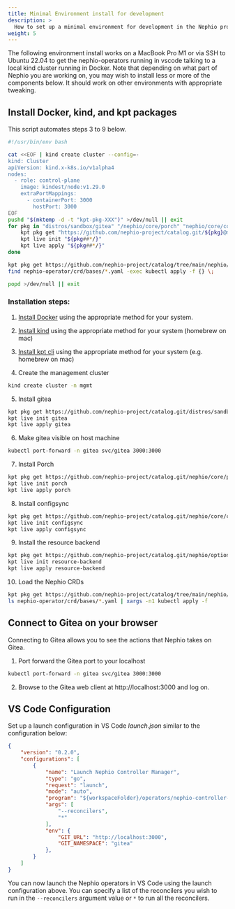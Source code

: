 ```yaml
---
title: Minimal Environment install for development
description: >
  How to set up a minimal environment for development in the Nephio project.
weight: 5
---
```


The following environment install works on a MacBook Pro M1 or via SSH to Ubuntu 22.04 to get the nephio-operators running in vscode talking to a local kind cluster running in Docker. Note that depending on what part of Nephio you are working on, you may wish to install less or more of the components below. It should work on other environments with appropriate tweaking.

## Install Docker, kind, and kpt packages

This script automates steps 3 to 9 below.

```sh
#!/usr/bin/env bash

cat <<EOF | kind create cluster --config=-
kind: Cluster
apiVersion: kind.x-k8s.io/v1alpha4
nodes:
  - role: control-plane
    image: kindest/node:v1.29.0
    extraPortMappings:
      - containerPort: 3000
        hostPort: 3000
EOF
pushd "$(mktemp -d -t "kpt-pkg-XXX")" >/dev/null || exit
for pkg in "distros/sandbox/gitea" "/nephio/core/porch" "nephio/core/configsync" "nephio/optional/resource-backend"; do
    kpt pkg get "https://github.com/nephio-project/catalog.git/${pkg}@main" "${pkg##*/}"
    kpt live init "${pkg##*/}"
    kpt live apply "${pkg##*/}"
done

kpt pkg get https://github.com/nephio-project/catalog/tree/main/nephio/core/nephio-operator nephio-operator
find nephio-operator/crd/bases/*.yaml -exec kubectl apply -f {} \;

popd >/dev/null || exit
```

### Installation steps:

1. [Install Docker](https://docs.docker.com/engine/install/) using the appropriate method for your system.

2. [Install kind](https://kind.sigs.k8s.io/docs/user/quick-start/#installation) using the appropriate method for your system (homebrew on mac)

3. [Install kpt cli](https://kpt.dev/installation/kpt-cli) using the appropriate method for your system (e.g. homebrew on mac)

4. Create the management cluster

```sh
kind create cluster -n mgmt
```

5. Install gitea

```sh
kpt pkg get https://github.com/nephio-project/catalog.git/distros/sandbox/gitea@main gitea
kpt live init gitea
kpt live apply gitea
```

6. Make gitea visible on host machine

```sh
kubectl port-forward -n gitea svc/gitea 3000:3000
```

7. Install Porch

```sh
kpt pkg get https://github.com/nephio-project/catalog.git/nephio/core/porch@main porch
kpt live init porch
kpt live apply porch
```

8. Install configsync

```sh
kpt pkg get https://github.com/nephio-project/catalog.git/nephio/core/configsync@main configsync
kpt live init configsync
kpt live apply configsync
```

9. Install the resource backend

```sh
kpt pkg get https://github.com/nephio-project/catalog.git/nephio/optional/resource-backend@main resource-backend
kpt live init resource-backend
kpt live apply resource-backend
```

10. Load the Nephio CRDs

```sh
kpt pkg get https://github.com/nephio-project/catalog/tree/main/nephio/core/nephio-operator nephio-operator
ls nephio-operator/crd/bases/*.yaml | xargs -n1 kubectl apply -f
```

## Connect to Gitea on your browser

Connecting to Gitea allows you to see the actions that Nephio takes on Gitea.

1. Port forward the Gitea port to your localhost

```sh
kubectl port-forward -n gitea svc/gitea 3000:3000
```

2. Browse to the Gitea web client at http://localhost:3000 and log on.

## VS Code Configuration

Set up a launch configuration in VS Code *launch.json* similar to the configuration below:

```json
{
    "version": "0.2.0",
    "configurations": [
        {
            "name": "Launch Nephio Controller Manager",
            "type": "go",
            "request": "launch",
            "mode": "auto",
            "program": "${workspaceFolder}/operators/nephio-controller-manager",
            "args": [
                "--reconcilers",
                "*"
            ],
            "env": {
				"GIT_URL": "http://localhost:3000",
                "GIT_NAMESPACE": "gitea"
			},
        }
    ]
}
```

You can now launch the Nephio operators in VS Code using the launch configuration above. You can specify a list of the reconcilers you wish to run in the `--reconcilers` argument value or `*` to run all the reconcilers.

